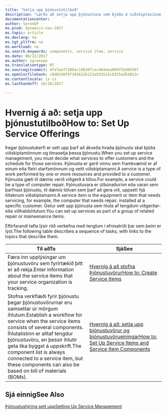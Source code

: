```yaml
---
title: "Setja upp þjónustutilboð"
description: "Lærðu að setja upp þjónustuna sem bjóða á viðskiptavinum."
documentationcenter: 
author: SorenGP
ms.prod: dynamics-nav-2017
ms.topic: article
ms.devlang: na
ms.tgt_pltfrm: na
ms.workload: na
ms.search.keywords: components, service item, service
ms.date: 08/22/2017
ms.author: sgroespe
ms.translationtype: HT
ms.sourcegitcommit: 4fefaef7380ac10836fcac404eea006f55d8556f
ms.openlocfilehash: c6d0148f0f3636126121e933515c6325ad54813c
ms.contentlocale: is-is
ms.lasthandoff: 10/16/2017

---
```


# <a name="how-to-set-up-service-offerings"></a><span data-ttu-id="e2f3a-103">Hvernig á að: setja upp þjónustutilboð</span><span class="sxs-lookup"><span data-stu-id="e2f3a-103">How to: Set Up Service Offerings</span></span>
<span data-ttu-id="e2f3a-104">Þegar þjónustukerfi er sett upp þarf að ákveða hvaða þjónustu skal bjóða viðskiptamönnum og tímasetja þessa þjónustu.</span><span class="sxs-lookup"><span data-stu-id="e2f3a-104">When you set up service management, you must decide what services to offer customers and the schedule for those services.</span></span> <span data-ttu-id="e2f3a-105">Þjónusta er gerð vinnu sem framkvæmd er af einum eða fleiri starfsmönnum og veitt viðskiptamanni.</span><span class="sxs-lookup"><span data-stu-id="e2f3a-105">A service is a type of work performed by one or more resources and provided to a customer.</span></span> <span data-ttu-id="e2f3a-106">Þjónusta gæti til dæmis verið viðgerð á tölvu.</span><span class="sxs-lookup"><span data-stu-id="e2f3a-106">For example, a service could be a type of computer repair.</span></span> <span data-ttu-id="e2f3a-107">Þjónustuvara er útbúnaðurinn eða varan sem þarfnast þjónustu, til dæmis tölvan sem þarf að gera við, uppsett hjá tilteknum viðskiptamanni.</span><span class="sxs-lookup"><span data-stu-id="e2f3a-107">A service item is the equipment or item that needs servicing, for example, the computer that needs repair, installed at a specific customer.</span></span> <span data-ttu-id="e2f3a-108">Getur sett upp þjónusta sem hluta af tengdum viðgerðar- eða viðhaldshlutum.</span><span class="sxs-lookup"><span data-stu-id="e2f3a-108">You can set up services as part of a group of related repair or maineenance items.</span></span>  
  
<span data-ttu-id="e2f3a-109">Eftirfarandi tafla lýsir röð verkefna með tenglum í efnisatriði þar sem þeim er lýst.</span><span class="sxs-lookup"><span data-stu-id="e2f3a-109">The following table describes a sequence of tasks, with links to the topics that describe them.</span></span>  
  
|<span data-ttu-id="e2f3a-110">**Til að**</span><span class="sxs-lookup"><span data-stu-id="e2f3a-110">**To**</span></span>|<span data-ttu-id="e2f3a-111">**Sjá**</span><span class="sxs-lookup"><span data-stu-id="e2f3a-111">**See**</span></span>|  
|------------|-------------|  
|<span data-ttu-id="e2f3a-112">Færa inn upplýsingar um þjónustuvöru sem fyrirtækið þitt er að rekja.</span><span class="sxs-lookup"><span data-stu-id="e2f3a-112">Enter information about the service items that your service organization is tracking.</span></span>|[<span data-ttu-id="e2f3a-113">Hvernig á að stofna Þjónustuvörur</span><span class="sxs-lookup"><span data-stu-id="e2f3a-113">How to: Create Service Items</span></span>](service-how-to-create-service-items.md)|  
|<span data-ttu-id="e2f3a-114">Stofna verkflæði fyrir þjónustu þegar þjónustuvörurnar eru samsettar úr mörgum íhlutum.</span><span class="sxs-lookup"><span data-stu-id="e2f3a-114">Establish a workflow for service when the service items consists of several components.</span></span> <span data-ttu-id="e2f3a-115">Íhlutalistinn er alltaf tengdur þjónustuvöru, en þessir íhlutir geta líka byggst á uppskrift.</span><span class="sxs-lookup"><span data-stu-id="e2f3a-115">The component list is always connected to a service item, but these components can also be based on bill of materials (BOMs).</span></span>|[<span data-ttu-id="e2f3a-116">Hvernig á að: setja upp þjónustuvörur og þjónustuvörueiningar</span><span class="sxs-lookup"><span data-stu-id="e2f3a-116">How to: Set Up Service Items and Service Item Components</span></span>](service-how-setup-service-items.md)|  
  
## <a name="see-also"></a><span data-ttu-id="e2f3a-117">Sjá einnig</span><span class="sxs-lookup"><span data-stu-id="e2f3a-117">See Also</span></span>  
[<span data-ttu-id="e2f3a-118">Þjónustustýring sett upp</span><span class="sxs-lookup"><span data-stu-id="e2f3a-118">Setting Up Service Management</span></span>](service-setup-service.md)   
